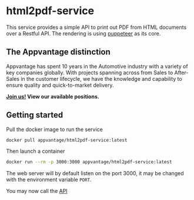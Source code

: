 # html2pdf-service

This service provides a simple API to print out PDF from HTML documents over a Restful API.
The rendering is using [puppeteer] as its core.

[puppeteer]: https://pptr.dev/

## The Appvantage distinction

Appvantage has spent 10 years in the Automotive industry with a variety of key companies globally.
With projects spanning across from Sales to After-Sales in the customer lifecycle, we have the knowledge
and capability to ensure quality and quick-to-market delivery.

**[Join us!][join] View our available positions.**

[join]: https://www.appvantage.co/career/

## Getting started

Pull the docker image to run the service

```bash
docker pull appvantage/html2pdf-service:latest
```

Then launch a container

```bash
docker run --rm -p 3000:3000 appvantage/html2pdf-service:latest
```

The web server will by default listen on the port 3000, it may be changed with the environment variable `PORT`.

You may now call the [API](api.md)
